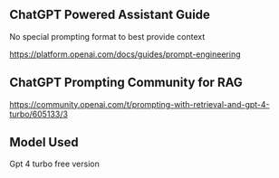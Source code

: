 ## ChatGPT Powered Assistant Guide

 No special prompting format to best provide context

https://platform.openai.com/docs/guides/prompt-engineering


## ChatGPT Prompting Community for RAG

https://community.openai.com/t/prompting-with-retrieval-and-gpt-4-turbo/605133/3
## Model Used

Gpt 4 turbo free version
